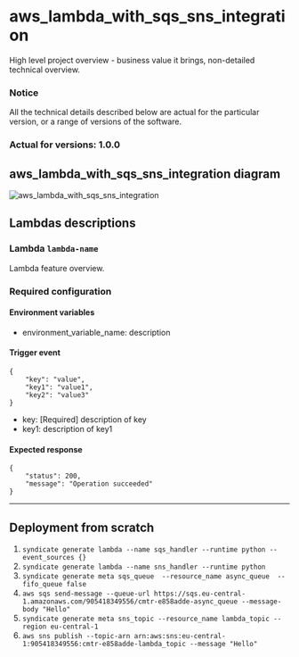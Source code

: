 # aws_lambda_with_sqs_sns_integration

High level project overview - business value it brings, non-detailed technical overview.

### Notice
All the technical details described below are actual for the particular
version, or a range of versions of the software.
### Actual for versions: 1.0.0

## aws_lambda_with_sqs_sns_integration diagram

![aws_lambda_with_sqs_sns_integration](pics/aws_lambda_with_sqs_sns_integration_diagram.png)

## Lambdas descriptions

### Lambda `lambda-name`
Lambda feature overview.

### Required configuration
#### Environment variables
* environment_variable_name: description

#### Trigger event
```buildoutcfg
{
    "key": "value",
    "key1": "value1",
    "key2": "value3"
}
```
* key: [Required] description of key
* key1: description of key1

#### Expected response
```buildoutcfg
{
    "status": 200,
    "message": "Operation succeeded"
}
```
---

## Deployment from scratch
1. ```syndicate generate lambda --name sqs_handler --runtime python --event_sources {}```
2. ```syndicate generate lambda --name sns_handler --runtime python```
3. ```syndicate generate meta sqs_queue  --resource_name async_queue  --fifo_queue false ```
4. ```aws sqs send-message --queue-url https://sqs.eu-central-1.amazonaws.com/905418349556/cmtr-e858adde-async_queue --message-body "Hello"```
5. ```syndicate generate meta sns_topic --resource_name lambda_topic --region eu-central-1 ```
6. ```aws sns publish --topic-arn arn:aws:sns:eu-central-1:905418349556:cmtr-e858adde-lambda_topic --message "Hello"```